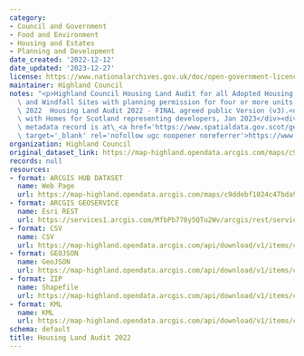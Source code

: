 ```yaml
---
category:
- Council and Government
- Food and Environment
- Housing and Estates
- Planning and Development
date_created: '2022-12-12'
date_updated: '2023-12-27'
license: https://www.nationalarchives.gov.uk/doc/open-government-licence/version/3/
maintainer: Highland Council
notes: "<p>Highland Council Housing Land Audit for all Adopted Housing Land Sites\
  \ and Windfall Sites with planning permission for four or more units as at 1st June\
  \ 2022  Housing Land Audit 2022 - FINAL agreed public Version (v3).<div><br /></div><div>Agreed\
  \ with Homes for Scotland representing developers, Jan 2023</div><div><br /></div><div>Gemini\
  \ metadata record is at\_<a href='https://www.spatialdata.gov.scot/geonetwork/srv/eng/catalog.search#/metadata/97992370-d7c4-4e1b-a271-58c63b049648'\
  \ target='_blank' rel='nofollow ugc noopener noreferrer'>https://www.spatialdata.gov.scot/geonetwork/srv/eng/catalog.search#/metadata/97992370-d7c4-4e1b-a271-58c63b049648</a></div></p>"
organization: Highland Council
original_dataset_link: https://map-highland.opendata.arcgis.com/maps/c9ddebf1024c47bda9bf2ff869c6c2ea_0
records: null
resources:
- format: ARCGIS HUB DATASET
  name: Web Page
  url: https://map-highland.opendata.arcgis.com/maps/c9ddebf1024c47bda9bf2ff869c6c2ea_0
- format: ARCGIS GEOSERVICE
  name: Esri REST
  url: https://services1.arcgis.com/MfbPb778y5QTu2Wv/arcgis/rest/services/HLA2022_V2_PUBLIC/FeatureServer/0
- format: CSV
  name: CSV
  url: https://map-highland.opendata.arcgis.com/api/download/v1/items/c9ddebf1024c47bda9bf2ff869c6c2ea/csv?layers=0
- format: GEOJSON
  name: GeoJSON
  url: https://map-highland.opendata.arcgis.com/api/download/v1/items/c9ddebf1024c47bda9bf2ff869c6c2ea/geojson?layers=0
- format: ZIP
  name: Shapefile
  url: https://map-highland.opendata.arcgis.com/api/download/v1/items/c9ddebf1024c47bda9bf2ff869c6c2ea/shapefile?layers=0
- format: KML
  name: KML
  url: https://map-highland.opendata.arcgis.com/api/download/v1/items/c9ddebf1024c47bda9bf2ff869c6c2ea/kml?layers=0
schema: default
title: Housing Land Audit 2022
---
```

